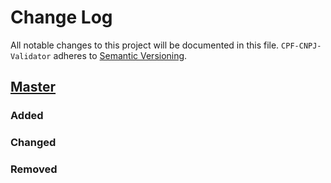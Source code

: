 # Change Log
All notable changes to this project will be documented in this file.
`CPF-CNPJ-Validator` adheres to [Semantic Versioning](http://semver.org/).

## [Master](https://github.com/fpg1503/CPF-CNPJ-Validator)
### Added

### Changed

### Removed
